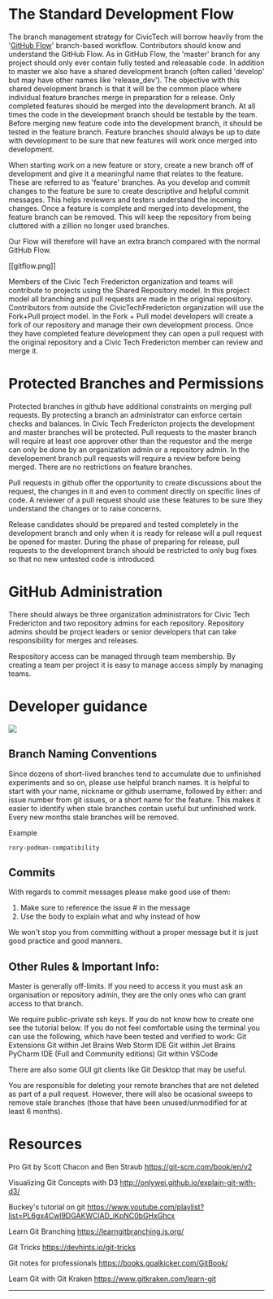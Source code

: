 # The Standard Development Flow

The branch management strategy for CivicTech will borrow heavily from the '[GitHub Flow](https://guides.github.com/introduction/flow/)' branch-based workflow.  Contributors should know and understand the GitHub Flow. As in GitHub Flow, the 'master' branch for any project should only ever contain fully tested and releasable code. In addition to master we also have a shared development branch (often called 'develop' but may have other names like 'release_dev'). The objective with this shared development branch is that it will be the common place where individual feature branches merge in preparation for a release. Only completed features should be merged into the development branch. At all times the code in the development branch should be testable by the team. Before merging new feature code into the development branch, it should be tested in the feature branch. Feature branches should always be up to date with development to be sure that new features will work once merged into development.

When starting work on a new feature or story, create a new branch off of development and give it a meaningful name that relates to the feature. These are referred to as 'feature' branches. As you develop and commit changes to the feature be sure to create descriptive and helpful commit messages. This helps reviewers and testers understand the incoming changes. Once a feature is complete and merged into development, the feature branch can be removed. This will keep the repository from being cluttered with a zillion no longer used branches.

Our Flow will therefore will have an extra branch compared with the normal GitHub Flow.

[[gitflow.png]]

Members of the Civic Tech Fredericton organization and teams will contribute to projects using the Shared Repository model. In this project model all branching and pull requests are made in the original repository.  Contributors from outside the CivicTechFredericton organization will use the Fork+Pull project model. In the Fork + Pull model developers will create a fork of our repository and manage their own development process. Once they have completed feature development they can open a pull request with the original repository and a Civic Tech Fredericton member can review and merge it.

# Protected Branches and Permissions

Protected branches in github have additional constraints on merging pull requests. By protecting a branch an administrator can enforce certain checks and balances. In Civic Tech Fredericton projects the development and master branches will be protected. Pull requests to the master branch will require at least one approver other than the requestor and the merge can only be done by an organization admin or a repository admin.  In the developement branch pull requests will require a review before being merged.  There are no restrictions on feature branches.

Pull requests in github offer the opportunity to create discussions about the request, the changes in it and even to comment directly on specific lines of code. A reviewer of a pull request should use these features to be sure they understand the changes or to raise concerns. 

Release candidates should be prepared and tested completely in the development branch and only when it is ready for release will a pull request be opened for master.  During the phase of preparing for release, pull requests to the development branch should be restricted to only bug fixes so that no new untested code is introduced.

# GitHub Administration

There should always be three organization administrators for Civic Tech Fredericton and two repository admins for each repository. Repository admins should be project leaders or senior developers that can take responsibility for merges and releases.

Respository access can be managed through team membership.  By creating a team per project it is easy to manage access simply by managing teams. 

# Developer guidance

![](https://imgs.xkcd.com/comics/git_2x.png)

## Branch Naming Conventions

Since dozens of short-lived branches tend to accumulate due to unfinished experiments and so on, please use helpful branch names. It is helpful to start with your name, nickname or github username, followed by either: and issue number from git issues, or a short name for the feature. This makes it easier to identify when stale branches contain useful but unfinished work.  Every new months stale branches will be removed.

Example

`rory-podman-compatibility`

## Commits

With regards to commit messages please make good use of them:
 
1. Make sure to reference the issue # in the message
1. Use the body to explain what and why instead of how

We won't stop you from committing without a proper message but it is just good practice and good manners.

## Other Rules & Important Info:

Master is generally off-limits. If you need to access it you must ask an organisation or repository admin, they are the only ones who can grant access to that branch.

We require public-private ssh keys. If you do not know how to create one see the tutorial below. 
If you do not feel comfortable using the terminal you can use the following, which have been tested and verified to work:
Git Extensions
Git within Jet Brains Web Storm IDE
Git within Jet Brains PyCharm IDE (Full and Community editions)
Git within VSCode

There are also some GUI git clients like Git Desktop that may be useful.      

You are responsible for deleting your remote branches that are not deleted as part of a pull request. However, there will also be ocasional sweeps to remove stale branches (those that have been unused/unmodified for at least 6 months).

# Resources


Pro Git by Scott Chacon and Ben Straub 
https://git-scm.com/book/en/v2 


Visualizing Git Concepts with D3
http://onlywei.github.io/explain-git-with-d3/ 


Buckey's tutorial on git
https://www.youtube.com/playlist?list=PL6gx4Cwl9DGAKWClAD_iKpNC0bGHxGhcx 

Learn Git Branching
https://learngitbranching.js.org/ 

Git Tricks
https://devhints.io/git-tricks 

Git notes for professionals
https://books.goalkicker.com/GitBook/ 

Learn Git with Git Kraken
https://www.gitkraken.com/learn-git 

***
